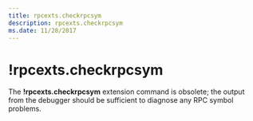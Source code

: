```yaml
---
title: rpcexts.checkrpcsym
description: rpcexts.checkrpcsym
ms.date: 11/28/2017
---
```


# !rpcexts.checkrpcsym


The **!rpcexts.checkrpcsym** extension command is obsolete; the output from the debugger should be sufficient to diagnose any RPC symbol problems.

 

 





